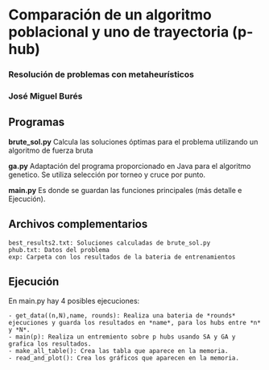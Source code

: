 # Comparación de un algoritmo poblacional y uno de trayectoria (p-hub)
### Resolución de problemas con metaheurísticos
### José Miguel Burés

## Programas
__brute_sol.py__ Calcula las soluciones óptimas para el problema utilizando un algoritmo de fuerza bruta

__ga.py__ Adaptación del programa proporcionado en Java para el algoritmo genetico. Se utiliza selección por torneo y cruce por punto.
    
__main.py__ Es donde se guardan las funciones principales (más detalle e Ejecución).

## Archivos complementarios
    best_results2.txt: Soluciones calculadas de brute_sol.py
    phub.txt: Datos del problema
    exp: Carpeta con los resultados de la bateria de entrenamientos

## Ejecución
En main.py hay 4 posibles ejecuciones:
    
    - get_data((n,N),name, rounds): Realiza una bateria de *rounds* ejecuciones y guarda los resultados en *name*, para los hubs entre *n* y *N*.
    - main(p): Realiza un entremiento sobre p hubs usando SA y GA y grafica los resultados.
    - make_all_table(): Crea las tabla que aparece en la memoria.
    - read_and_plot(): Crea los gráficos que aparecen en la memoria. 
